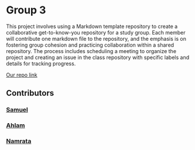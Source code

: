 # Group 3

This project involves using a Markdown template repository to create a
collaborative get-to-know-you repository for a study group. Each member will
contribute one markdown file to the repository, and the emphasis is on fostering
group cohesion and practicing collaboration within a shared repository. The
process includes scheduling a meeting to organize the project and creating an
issue in the class repository with specific labels and details for tracking
progress.

[Our repo link](https://github.com/BF-FrontEnd-class-2024/group3-intro)

## Contributors

### [Samuel](/members/samuel.md)

### [Ahlam](/members/ahlam.md)

### [Namrata](/members/namrataaa.md)
